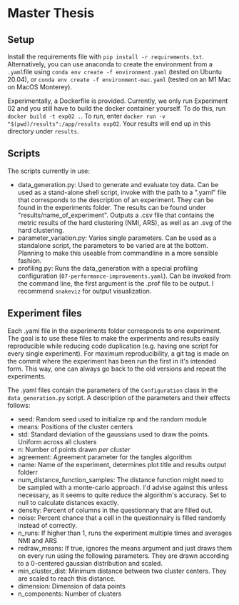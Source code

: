 # Master Thesis

## Setup
Install the requirements file with `pip install -r requirements.txt`. Alternatively, you can use anaconda to create the environment from a `.yaml`file using `conda env create -f environment.yaml` (tested on Ubuntu 20.04), or `conda env create -f environment-mac.yaml` (tested on an M1 Mac on MacOS Monterey).

Experimentally, a Dockerfile is provided. Currently, we only run Experiment 02 and you still have to build the docker container yourself. To do this, run `docker build -t exp02 .`.
To run, enter `docker run -v "$(pwd)/results":/app/results exp02`. Your results will
end up in this directory under `results`.

## Scripts
The scripts currently in use:
- data_generation.py: Used to generate and evaluate toy data. Can be used as a stand-alone shell script, invoke with the path to a ".yaml" file that corresponds to the description of an experiment. They can be found in the experiments folder. The results can be found under "results/name_of_experiment". Outputs a .csv file that contains the metric results of the hard clustering (NMI, ARS), as well as an .svg of the hard clustering.
- parameter_variation.py: Varies single parameters. Can be used as a standalone script, the parameters to be varied are at the bottom. Planning to make this useable from commandline in a more sensible fashion.
- profiling.py: Runs the data_generation with a special profiling configuration (`07-performance-improvements.yaml`). Can be invoked from the command line, the first argument is the .prof file to be output. I recommend `snakeviz` for output visualization. 

## Experiment files
Each .yaml file in the experiments folder corresponds to one experiment. The goal is to use these files to make the experiments and results easily reproducible while reducing code duplication (e.g. having one script for every single experiment). For maximum reproducibility, a git tag is made on the commit where the experiment has been run the first 
in it's intended form. This way, one can always go back to the old versions and repeat the experiments.

The .yaml files contain the parameters of the `Configuration` class in the `data_generation.py` script. A description of the parameters and their effects follows:

- seed: Random seed used to initialize np and the random module
- means: Positions of the cluster centers
- std: Standard deviation of the gaussians used to draw the points. Uniform across all clusters
- n: Number of points drawn _per cluster_
- agreement: Agreement parameter for the tangles algorithm
- name: Name of the experiment, determines plot title and results output folderr
- num_distance_function_samples: The distance function might need to be sampled with a monte-carlo approach. I'd advise against this unless necessary, as it seems to quite reduce the algorithm's accuracy. Set to null to calculate distances exactly.
- density: Percent of columns in the questionnary that are filled out.
- noise: Percent chance that a cell in the questionnairy is filled randomly instead of correctly.
- n_runs: If higher than 1, runs the experiment multiple times and averages NMI and ARS
- redraw_means: If true, ignores the means argument and just draws them on every run using the following parameters. They are drawn according to a 0-centered gaussian distribution and scaled.
- min_cluster_dist: Minimum distance between two cluster centers. They are scaled to reach this distance.
- dimension: Dimension of data points
- n_components: Number of clusters
